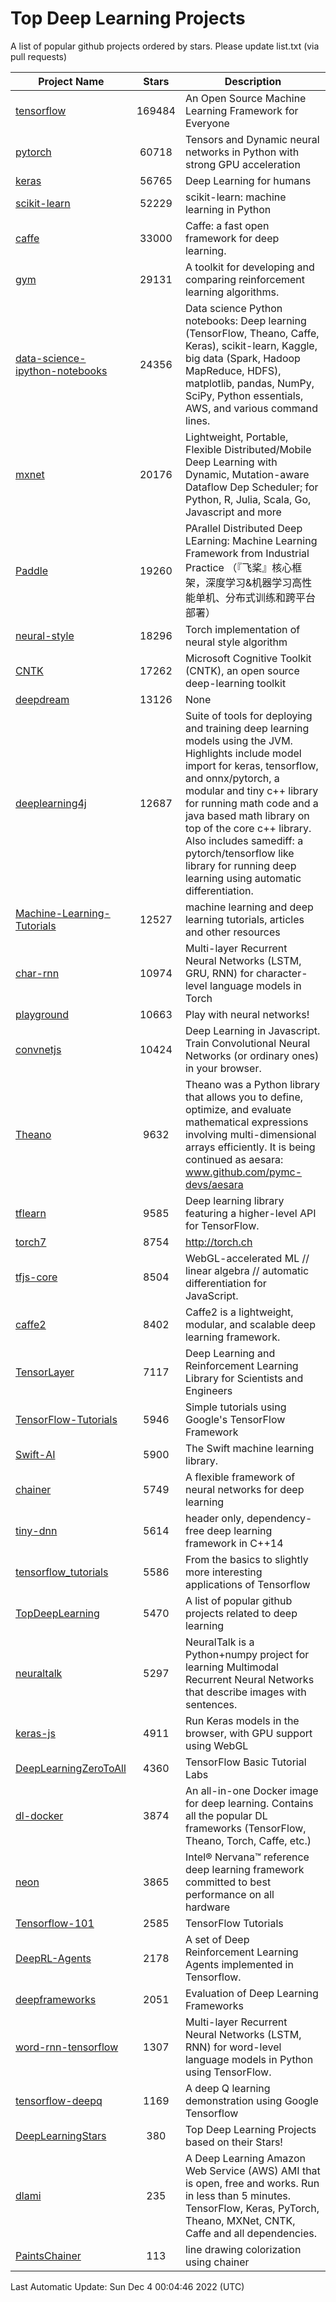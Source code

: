 # Top Deep Learning Projects
A list of popular github projects ordered by stars.
Please update list.txt (via pull requests)

|Project Name| Stars | Description |
| ---------- |:-----:| ----------- |
| [tensorflow](https://github.com/tensorflow/tensorflow) | 169484 | An Open Source Machine Learning Framework for Everyone |
| [pytorch](https://github.com/pytorch/pytorch) | 60718 | Tensors and Dynamic neural networks in Python with strong GPU acceleration |
| [keras](https://github.com/keras-team/keras) | 56765 | Deep Learning for humans |
| [scikit-learn](https://github.com/scikit-learn/scikit-learn) | 52229 | scikit-learn: machine learning in Python |
| [caffe](https://github.com/BVLC/caffe) | 33000 | Caffe: a fast open framework for deep learning. |
| [gym](https://github.com/openai/gym) | 29131 | A toolkit for developing and comparing reinforcement learning algorithms. |
| [data-science-ipython-notebooks](https://github.com/donnemartin/data-science-ipython-notebooks) | 24356 | Data science Python notebooks: Deep learning (TensorFlow, Theano, Caffe, Keras), scikit-learn, Kaggle, big data (Spark, Hadoop MapReduce, HDFS), matplotlib, pandas, NumPy, SciPy, Python essentials, AWS, and various command lines. |
| [mxnet](https://github.com/apache/mxnet) | 20176 | Lightweight, Portable, Flexible Distributed/Mobile Deep Learning with Dynamic, Mutation-aware Dataflow Dep Scheduler; for Python, R, Julia, Scala, Go, Javascript and more |
| [Paddle](https://github.com/PaddlePaddle/Paddle) | 19260 | PArallel Distributed Deep LEarning: Machine Learning Framework from Industrial Practice （『飞桨』核心框架，深度学习&机器学习高性能单机、分布式训练和跨平台部署） |
| [neural-style](https://github.com/jcjohnson/neural-style) | 18296 | Torch implementation of neural style algorithm |
| [CNTK](https://github.com/microsoft/CNTK) | 17262 | Microsoft Cognitive Toolkit (CNTK), an open source deep-learning toolkit |
| [deepdream](https://github.com/google/deepdream) | 13126 | None |
| [deeplearning4j](https://github.com/deeplearning4j/deeplearning4j) | 12687 | Suite of tools for deploying and training deep learning models using the JVM. Highlights include model import for keras, tensorflow, and onnx/pytorch, a modular and tiny c++ library for running math code and a java based math library on top of the core c++ library. Also includes samediff: a pytorch/tensorflow like library for running deep learning using automatic differentiation. |
| [Machine-Learning-Tutorials](https://github.com/ujjwalkarn/Machine-Learning-Tutorials) | 12527 | machine learning and deep learning tutorials, articles and other resources  |
| [char-rnn](https://github.com/karpathy/char-rnn) | 10974 | Multi-layer Recurrent Neural Networks (LSTM, GRU, RNN) for character-level language models in Torch |
| [playground](https://github.com/tensorflow/playground) | 10663 | Play with neural networks! |
| [convnetjs](https://github.com/karpathy/convnetjs) | 10424 | Deep Learning in Javascript. Train Convolutional Neural Networks (or ordinary ones) in your browser. |
| [Theano](https://github.com/Theano/Theano) | 9632 | Theano was a Python library that allows you to define, optimize, and evaluate mathematical expressions involving multi-dimensional arrays efficiently. It is being continued as aesara: www.github.com/pymc-devs/aesara |
| [tflearn](https://github.com/tflearn/tflearn) | 9585 | Deep learning library featuring a higher-level API for TensorFlow. |
| [torch7](https://github.com/torch/torch7) | 8754 | http://torch.ch |
| [tfjs-core](https://github.com/tensorflow/tfjs-core) | 8504 | WebGL-accelerated ML // linear algebra // automatic differentiation for JavaScript. |
| [caffe2](https://github.com/facebookarchive/caffe2) | 8402 | Caffe2 is a lightweight, modular, and scalable deep learning framework. |
| [TensorLayer](https://github.com/tensorlayer/TensorLayer) | 7117 | Deep Learning and Reinforcement Learning Library for Scientists and Engineers  |
| [TensorFlow-Tutorials](https://github.com/nlintz/TensorFlow-Tutorials) | 5946 | Simple tutorials using Google's TensorFlow Framework |
| [Swift-AI](https://github.com/Swift-AI/Swift-AI) | 5900 | The Swift machine learning library. |
| [chainer](https://github.com/chainer/chainer) | 5749 | A flexible framework of neural networks for deep learning |
| [tiny-dnn](https://github.com/tiny-dnn/tiny-dnn) | 5614 | header only, dependency-free deep learning framework in C++14 |
| [tensorflow_tutorials](https://github.com/pkmital/tensorflow_tutorials) | 5586 | From the basics to slightly more interesting applications of Tensorflow |
| [TopDeepLearning](https://github.com/aymericdamien/TopDeepLearning) | 5470 | A list of popular github projects related to deep learning |
| [neuraltalk](https://github.com/karpathy/neuraltalk) | 5297 | NeuralTalk is a Python+numpy project for learning Multimodal Recurrent Neural Networks that describe images with sentences. |
| [keras-js](https://github.com/transcranial/keras-js) | 4911 | Run Keras models in the browser, with GPU support using WebGL |
| [DeepLearningZeroToAll](https://github.com/hunkim/DeepLearningZeroToAll) | 4360 | TensorFlow Basic Tutorial Labs |
| [dl-docker](https://github.com/floydhub/dl-docker) | 3874 | An all-in-one Docker image for deep learning. Contains all the popular DL frameworks (TensorFlow, Theano, Torch, Caffe, etc.) |
| [neon](https://github.com/NervanaSystems/neon) | 3865 | Intel® Nervana™ reference deep learning framework committed to best performance on all hardware |
| [Tensorflow-101](https://github.com/sjchoi86/Tensorflow-101) | 2585 | TensorFlow Tutorials |
| [DeepRL-Agents](https://github.com/awjuliani/DeepRL-Agents) | 2178 | A set of Deep Reinforcement Learning Agents implemented in Tensorflow. |
| [deepframeworks](https://github.com/zer0n/deepframeworks) | 2051 | Evaluation of Deep Learning Frameworks |
| [word-rnn-tensorflow](https://github.com/hunkim/word-rnn-tensorflow) | 1307 | Multi-layer Recurrent Neural Networks (LSTM, RNN) for word-level language models in Python using TensorFlow. |
| [tensorflow-deepq](https://github.com/siemanko/tensorflow-deepq) | 1169 | A deep Q learning demonstration using Google Tensorflow |
| [DeepLearningStars](https://github.com/hunkim/DeepLearningStars) | 380 | Top Deep Learning Projects based on their Stars! |
| [dlami](https://github.com/ritchieng/dlami) | 235 | A Deep Learning Amazon Web Service (AWS) AMI that is open, free and works. Run in less than 5 minutes. TensorFlow, Keras, PyTorch, Theano, MXNet, CNTK, Caffe and all dependencies. |
| [PaintsChainer](https://github.com/taizan/PaintsChainer) | 113 | line drawing colorization using chainer |

Last Automatic Update: Sun Dec  4 00:04:46 2022 (UTC)
